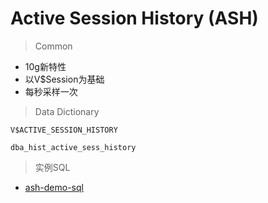 # Active Session History (ASH)

> Common

- 10g新特性
- 以V$Session为基础
- 每秒采样一次


> Data Dictionary

```oracle
V$ACTIVE_SESSION_HISTORY

dba_hist_active_sess_history
```


> 实例SQL

- [ash-demo-sql](../../sql_demo/opt/ash-system.sql)